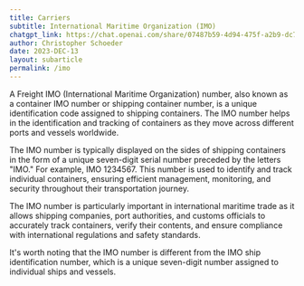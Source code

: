 ```yaml
---
title: Carriers
subtitle: International Maritime Organization (IMO)
chatgpt_link: https://chat.openai.com/share/07487b59-4d94-475f-a2b9-dc72faf361e9
author: Christopher Schoeder
date: 2023-DEC-13
layout: subarticle
permalink: /imo
---
```


A Freight IMO (International Maritime Organization) number, also known as a container IMO number or shipping container number, is a unique identification code assigned to shipping containers. The IMO number helps in the identification and tracking of containers as they move across different ports and vessels worldwide.

The IMO number is typically displayed on the sides of shipping containers in the form of a unique seven-digit serial number preceded by the letters "IMO." For example, IMO 1234567. This number is used to identify and track individual containers, ensuring efficient management, monitoring, and security throughout their transportation journey.

The IMO number is particularly important in international maritime trade as it allows shipping companies, port authorities, and customs officials to accurately track containers, verify their contents, and ensure compliance with international regulations and safety standards.

It's worth noting that the IMO number is different from the IMO ship identification number, which is a unique seven-digit number assigned to individual ships and vessels.

